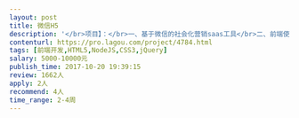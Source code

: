 ```yaml
---                
layout: post       
title: 微信H5           
description: '</br>项目】：</br>一、基于微信的社会化营销saas工具</br>二、前端使用VUE框架、前后端分离</br>三、手机端页面：直播模块、商城模块、切图、交互处理、性能优化</br>四、要求有5年左右前端开发经验，有3个以上vue项目和微信公众号开发经验，能实现复杂核心功能，代码优化和兼容优化经验丰富。</br>'     
contenturl: https://pro.lagou.com/project/4784.html      
tags: [前端开发,HTML5,NodeJS,CSS3,jQuery]            
salary: 5000-10000元          
publish_time: 2017-10-20 19:39:15         
review: 1662人                   
apply: 2人                   
recommend: 4人                   
time_range: 2-4周              
---                 
```

